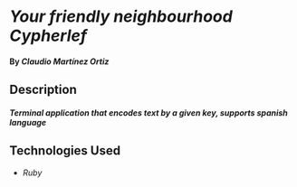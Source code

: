 # _Your friendly neighbourhood Cypherlef_

#### By _**Claudio Martínez Ortiz**_

## Description

#### _Terminal application that encodes text by a given key, supports spanish language_

## Technologies Used

* _Ruby_